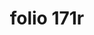 ---
layout: edition
title: folio 171r
manuscript: Florence, Biblioteca Marucelliana, Carte Rajna XIX.15
sigla: R
iip: r171r.tif
milestone: 341
---